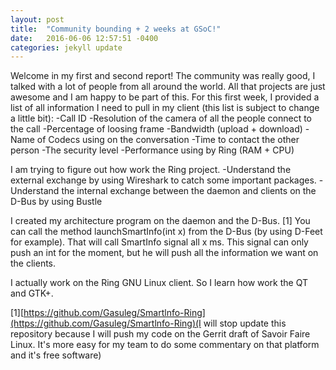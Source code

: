 ```yaml
---
layout: post
title:  "Community bounding + 2 weeks at GSoC!"
date:   2016-06-06 12:57:51 -0400
categories: jekyll update
---
```

Welcome in my first and second report!
The community was really good, I talked with a lot of people from all around the world. All that projects are just awesome and I am happy to be part of this.
For this first week, I provided a list of all information I need to pull in my client (this list is subject to change a little bit):
-Call ID
-Resolution of the camera of all the people connect to the call
-Percentage of loosing frame
-Bandwidth (upload + download)
-Name of Codecs using on the conversation
-Time to contact the other person
-The security level
-Performance using by Ring (RAM + CPU)

I am trying to figure out how work the Ring project.
-Understand the external exchange by using Wireshark to catch some important packages.
-Understand the internal exchange between the daemon and clients on the D-Bus by using Bustle

I created my architecture program on the daemon and the D-Bus. [1] You can call the method launchSmartInfo(int x) from the D-Bus (by using D-Feet for example). That will call SmartInfo signal all x ms. This signal can only push an int for the moment, but he will push all the information we want on the clients.

I actually work on the Ring GNU Linux client. So I learn how work the QT and GTK+.

[1][https://github.com/Gasuleg/Smartlnfo-Ring](https://github.com/Gasuleg/Smartlnfo-Ring)(I will stop update this repository because I will push my code on the Gerrit draft of Savoir Faire Linux. It's more easy for my team to do some commentary on that platform and it's free software)
